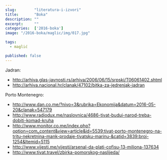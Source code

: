 ```yaml
---
slug:        "literatura-i-izvori"
title:       "Boka"
description: ""
excerpt:     ""
categories:  ['2016-boka']
image: "/2016-boka/maglic/img/017.jpg"

tags:
  - maglić

published: false
---
```



Jadran:

- http://arhiva.glas-javnosti.rs/arhiva/2006/06/15/srpski/T06061402.shtml
- http://arhiva.nacional.hr/clanak/47102/bitka-za-jedrenjak-jadran

Porto Montenegro:

- http://www.dan.co.me/?nivo=3&rubrika=Ekonomija&datum=2016-05-20&clanak=547179
- http://www.radiodux.me/naslovnica/4686-tivat-budui-narod-treba-dobiti-komad-kruha
- http://www.monitor.co.me/index.php?option=com_content&view=article&id=5539:tivat-porto-montenegro-na-tritu-nekretnina-mank-prodaje-tivatsku-marinu-&catid=3839:broj-1254&Itemid=5115
- http://www.vijesti.me/vijesti/arsenal-da-plati-cofisu-13-miliona-137634
- http://www.tivat.travel/zbirka-pomorskog-naslijeda/